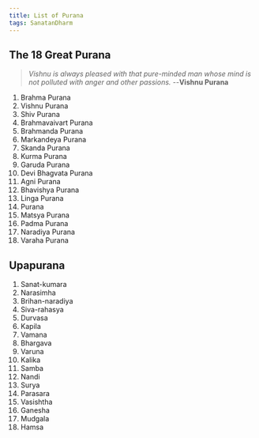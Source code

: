 ```yaml
---
title: List of Purana 
tags: SanatanDharm 
---
```

## The 18 Great Purana

> *Vishnu is always pleased with that pure-minded man whose mind is not polluted with anger and other passions.*
>                             --**Vishnu Purana**

1. Brahma Purana
2. Vishnu Purana 
3. Shiv Purana 
4. Brahmavaivart Purana
5. Brahmanda Purana
6. Markandeya Purana 
7. Skanda Purana 
8. Kurma Purana
9. Garuda Purana 
10. Devi Bhagvata Purana 
11. Agni Purana
12. Bhavishya Purana 
13. Linga Purana
14.  Purana
15. Matsya Purana 
16. Padma Purana 
17. Naradiya Purana
18. Varaha Purana 

## Upapurana

1. Sanat-kumara
2. Narasimha
3. Brihan-naradiya
4. Siva-rahasya
5. Durvasa
6. Kapila
7. Vamana
8. Bhargava
9. Varuna
10. Kalika
11. Samba
12. Nandi
13. Surya
14. Parasara
15. Vasishtha
16. Ganesha
17. Mudgala
18. Hamsa
